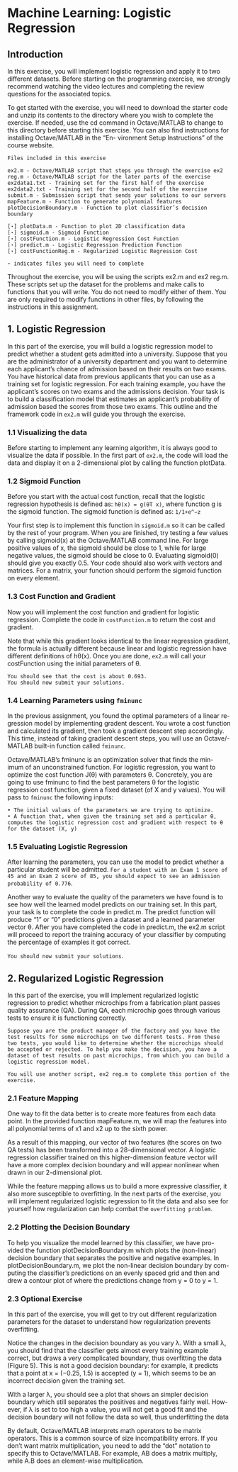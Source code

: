 # Machine Learning: Logistic Regression

## Introduction
In this exercise, you will implement logistic regression and apply it to two different datasets. Before starting on the programming exercise, we strongly recommend watching the video lectures and completing the review questions for the associated topics.

To get started with the exercise, you will need to download the starter code and unzip its contents to the directory where you wish to complete the exercise. If needed, use the cd command in Octave/MATLAB to change to this directory before starting this exercise. You can also find instructions for installing Octave/MATLAB in the “En- vironment Setup Instructions” of the course website.

```
Files included in this exercise

ex2.m - Octave/MATLAB script that steps you through the exercise ex2 reg.m - Octave/MATLAB script for the later parts of the exercise ex2data1.txt - Training set for the first half of the exercise ex2data2.txt - Training set for the second half of the exercise submit.m - Submission script that sends your solutions to our servers mapFeature.m - Function to generate polynomial features plotDecisionBoundary.m - Function to plot classifier’s decision boundary

[⋆] plotData.m - Function to plot 2D classification data
[⋆] sigmoid.m - Sigmoid Function
[⋆] costFunction.m - Logistic Regression Cost Function
[⋆] predict.m - Logistic Regression Prediction Function
[⋆] costFunctionReg.m - Regularized Logistic Regression Cost

⋆ indicates files you will need to complete
```

Throughout the exercise, you will be using the scripts ex2.m and ex2 reg.m. These scripts set up the dataset for the problems and make calls to functions that you will write. You do not need to modify either of them. You are only required to modify functions in other files, by following the instructions in this assignment.


## 1.  Logistic Regression

In this part of the exercise, you will build a logistic regression model to predict whether a student gets admitted into a university. Suppose that you are the administrator of a university department and you want to determine each applicant’s chance of admission based on their results on two exams. You have historical data from previous applicants that you can use as a training set for logistic regression. For each training example, you have the applicant’s scores on two exams and the admissions decision. Your task is to build a classification model that estimates an applicant’s probability of admission based the scores from those two exams. This outline and the framework code in `ex2.m` will guide you through the exercise.

### 1.1  Visualizing the data

Before starting to implement any learning algorithm, it is always good to visualize the data if possible. In the first part of `ex2.m`, the code will load the data and display it on a 2-dimensional plot by calling the function plotData.

### 1.2  Sigmoid Function

Before you start with the actual cost function, recall that the logistic regression hypothesis is defined as:
`hθ(x) = g(θT x)`, where function g is the sigmoid function. The sigmoid function is defined as:
`1/1+e^−z`

Your first step is to implement this function in `sigmoid.m` so it can be called by the rest of your program. When you are finished, try testing a few values by calling sigmoid(x) at the Octave/MATLAB command line. For large positive values of x, the sigmoid should be close to 1, while for large negative values, the sigmoid should be close to 0. Evaluating sigmoid(0) should give you exactly 0.5. Your code should also work with vectors and matrices. For a matrix, your function should perform the sigmoid function on every element.


### 1.3  Cost Function and Gradient

Now you will implement the cost function and gradient for logistic regression. Complete the code in `costFunction.m` to return the cost and gradient.

Note that while this gradient looks identical to the linear regression gradient, the formula is actually different because linear and logistic regression have different definitions of hθ(x).
Once you are done, `ex2.m` will call your costFunction using the initial parameters of θ. 

```
You should see that the cost is about 0.693.
You should now submit your solutions.
```

### 1.4  Learning Parameters using `fminunc`

In the previous assignment, you found the optimal parameters of a linear re- gression model by implementing gradent descent. You wrote a cost function and calculated its gradient, then took a gradient descent step accordingly. This time, instead of taking gradient descent steps, you will use an Octave/- MATLAB built-in function called `fminunc`.

Octave/MATLAB’s fminunc is an optimization solver that finds the min- imum of an unconstrained function. For logistic regression, you want to optimize the cost function J(θ) with parameters θ. Concretely, you are going to use fminunc to find the best parameters θ for the logistic regression cost function, given a fixed dataset (of X and y values). You will pass to `fminunc` the following inputs:

```
• The initial values of the parameters we are trying to optimize.
• A function that, when given the training set and a particular θ, computes the logistic regression cost and gradient with respect to θ for the dataset (X, y)
```


### 1.5  Evaluating Logistic Regression

After learning the parameters, you can use the model to predict whether a particular student will be admitted. `For a student with an Exam 1 score of 45 and an Exam 2 score of 85, you should expect to see an admission probability of 0.776`.

Another way to evaluate the quality of the parameters we have found is to see how well the learned model predicts on our training set. In this part, your task is to complete the code in predict.m. The predict function will produce “1” or “0” predictions given a dataset and a learned parameter vector θ. After you have completed the code in predict.m, the ex2.m script will proceed to report the training accuracy of your classifier by computing the percentage of examples it got correct.

`You should now submit your solutions`.
 
## 2.  Regularized Logistic Regression

In this part of the exercise, you will implement regularized logistic regression to predict whether microchips from a fabrication plant passes quality assurance (QA). During QA, each microchip goes through various tests to ensure it is functioning correctly.

```
Suppose you are the product manager of the factory and you have the test results for some microchips on two different tests. From these two tests, you would like to determine whether the microchips should be accepted or rejected. To help you make the decision, you have a dataset of test results on past microchips, from which you can build a logistic regression model.

You will use another script, ex2 reg.m to complete this portion of the exercise.
```

### 2.1  Feature Mapping

One way to fit the data better is to create more features from each data point. In the provided function mapFeature.m, we will map the features into all polynomial terms of x1 and x2 up to the sixth power.

As a result of this mapping, our vector of two features (the scores on two QA tests) has been transformed into a 28-dimensional vector. A logistic regression classifier trained on this higher-dimension feature vector will have a more complex decision boundary and will appear nonlinear when drawn in our 2-dimensional plot.

While the feature mapping allows us to build a more expressive classifier, it also more susceptible to overfitting. In the next parts of the exercise, you will implement regularized logistic regression to fit the data and also see for yourself how regularization can help combat the `overfitting problem`.

### 2.2  Plotting the Decision Boundary

To help you visualize the model learned by this classifier, we have pro- vided the function plotDecisionBoundary.m which plots the (non-linear) decision boundary that separates the positive and negative examples. In plotDecisionBoundary.m, we plot the non-linear decision boundary by com- puting the classifier’s predictions on an evenly spaced grid and then and drew a contour plot of where the predictions change from y = 0 to y = 1.

### 2.3  Optional Exercise

In this part of the exercise, you will get to try out different regularization parameters for the dataset to understand how regularization prevents overfitting.

Notice the changes in the decision boundary as you vary λ. With a small λ, you should find that the classifier gets almost every training example correct, but draws a very complicated boundary, thus overfitting the data (Figure 5). This is not a good decision boundary: for example, it predicts that a point at x = (−0.25, 1.5) is accepted (y = 1), which seems to be an incorrect decision given the training set.

With a larger λ, you should see a plot that shows an simpler decision boundary which still separates the positives and negatives fairly well. How- ever, if λ is set to too high a value, you will not get a good fit and the decision boundary will not follow the data so well, thus underfitting the data 

By default, Octave/MATLAB interprets math operators to be matrix operators. This is a common source of size incompatibility errors. If you don’t want matrix multiplication, you need to add the “dot” notation to specify this to Octave/MATLAB. For example, AB does a matrix multiply, while A.B does an element-wise multiplication.

